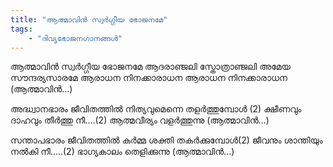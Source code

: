 ```yaml
---
title: "ആത്മാവിൻ സ്വർഗ്ഗീയ ഭോജനമേ"
tags:
    - "ദിവ്യഭോജനഗാനങ്ങൾ"
---
```


ആത്മാവിൻ സ്വർഗ്ഗീയ ഭോജനമേ
ആദരാഞ്ജലി സ്തോത്രാഞ്ജലി
അമേയ സൗന്ദര്യസാരമേ
ആരാധന നിനക്കാരാധന
ആരാധന നിനക്കാരാധന
                           (ആത്മാവിൻ...)

അദ്ധ്വാനഭാരം ജീവിതത്തിൽ
നിത്യവുമെന്നെ തളർത്തുമ്പോൾ (2)
ക്ഷീണവും ദാഹവും തീർത്തു നീ....(2)
ആത്മവീര്യം വളർത്തുന്നു
                           (ആത്മാവിൻ...)

സന്താപഭാരം ജീവിതത്തിൽ
കർമ്മ ശക്തി തകർക്കുമ്പോൾ(2)
ജീവനും ശാന്തിയും നൽകി നീ.....(2)
ഭാഗ്യകാലം തെളിക്കുന്നു
                           (ആത്മാവിൻ...)
